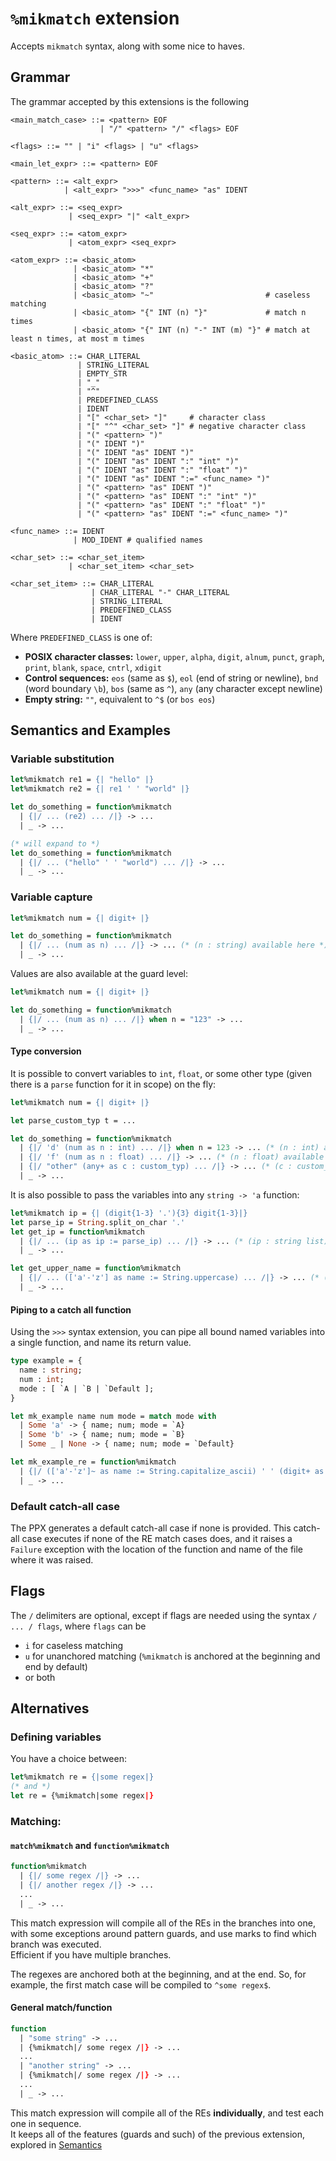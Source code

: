 
# `%mikmatch` extension

Accepts `mikmatch` syntax, along with some nice to haves.

## Grammar
The grammar accepted by this extensions is the following

```bnf
<main_match_case> ::= <pattern> EOF
                    | "/" <pattern> "/" <flags> EOF

<flags> ::= "" | "i" <flags> | "u" <flags>

<main_let_expr> ::= <pattern> EOF

<pattern> ::= <alt_expr>
            | <alt_expr> ">>>" <func_name> "as" IDENT

<alt_expr> ::= <seq_expr>
             | <seq_expr> "|" <alt_expr>

<seq_expr> ::= <atom_expr>
             | <atom_expr> <seq_expr>

<atom_expr> ::= <basic_atom>
              | <basic_atom> "*"
              | <basic_atom> "+"
              | <basic_atom> "?"
              | <basic_atom> "~"                         # caseless matching
              | <basic_atom> "{" INT (n) "}"             # match n times
              | <basic_atom> "{" INT (n) "-" INT (m) "}" # match at least n times, at most m times

<basic_atom> ::= CHAR_LITERAL
               | STRING_LITERAL
               | EMPTY_STR
               | "_"
               | "^"
               | PREDEFINED_CLASS
               | IDENT
               | "[" <char_set> "]"     # character class
               | "[" "^" <char_set> "]" # negative character class
               | "(" <pattern> ")"
               | "(" IDENT ")"
               | "(" IDENT "as" IDENT ")"
               | "(" IDENT "as" IDENT ":" "int" ")"
               | "(" IDENT "as" IDENT ":" "float" ")"
               | "(" IDENT "as" IDENT ":=" <func_name> ")"
               | "(" <pattern> "as" IDENT ")"
               | "(" <pattern> "as" IDENT ":" "int" ")"
               | "(" <pattern> "as" IDENT ":" "float" ")"
               | "(" <pattern> "as" IDENT ":=" <func_name> ")"

<func_name> ::= IDENT
              | MOD_IDENT # qualified names

<char_set> ::= <char_set_item>
             | <char_set_item> <char_set>

<char_set_item> ::= CHAR_LITERAL
                  | CHAR_LITERAL "-" CHAR_LITERAL
                  | STRING_LITERAL
                  | PREDEFINED_CLASS
                  | IDENT
```

Where `PREDEFINED_CLASS` is one of:
  - **POSIX character classes:** `lower`, `upper`, `alpha`, `digit`, `alnum`, `punct`, `graph`, `print`, `blank`, `space`, `cntrl`, `xdigit`
  - **Control sequences:** `eos` (same as `$`), `eol` (end of string or newline), `bnd` (word boundary `\b`), `bos` (same as `^`), `any` (any character except newline)
  - **Empty string:** `""`, equivalent to `^$` (or `bos eos`)

## Semantics and Examples
### Variable substitution
```ocaml
let%mikmatch re1 = {| "hello" |}
let%mikmatch re2 = {| re1 ' ' "world" |}

let do_something = function%mikmatch
  | {|/ ... (re2) ... /|} -> ...
  | _ -> ...

(* will expand to *)
let do_something = function%mikmatch
  | {|/ ... ("hello" ' ' "world") ... /|} -> ...
  | _ -> ...
```

### Variable capture
```ocaml
let%mikmatch num = {| digit+ |}

let do_something = function%mikmatch
  | {|/ ... (num as n) ... /|} -> ... (* (n : string) available here *)
  | _ -> ...
```

Values are also available at the guard level:

```ocaml
let%mikmatch num = {| digit+ |}

let do_something = function%mikmatch
  | {|/ ... (num as n) ... /|} when n = "123" -> ...
  | _ -> ...
```

#### Type conversion
It is possible to convert variables to `int`, `float`, or some other type (given there is a `parse` function for it in scope) on the fly:

```ocaml
let%mikmatch num = {| digit+ |}

let parse_custom_typ t = ...

let do_something = function%mikmatch
  | {|/ 'd' (num as n : int) ... /|} when n = 123 -> ... (* (n : int) available here *)
  | {|/ 'f' (num as n : float) ... /|} -> ... (* (n : float) available here *)
  | {|/ "other" (any+ as c : custom_typ) ... /|} -> ... (* (c : custom_typ) available here *)
  | _ -> ...
```

It is also possible to pass the variables into any `string -> 'a` function:
```ocaml
let%mikmatch ip = {| (digit{1-3} '.'){3} digit{1-3}|}
let parse_ip = String.split_on_char '.'
let get_ip = function%mikmatch
  | {|/ ... (ip as ip := parse_ip) ... /|} -> ... (* (ip : string list) available here *)
  | _ -> ...

let get_upper_name = function%mikmatch
  | {|/ ... (['a'-'z'] as name := String.uppercase) ... /|} -> ... (* (name : string) available here *)
  | _ -> ...
```

#### Piping to a catch all function

Using the `>>>` syntax extension, you can pipe all bound named variables into a single function, and name its return value.

```ocaml
type example = {
  name : string;
  num : int;
  mode : [ `A | `B | `Default ];
}

let mk_example name num mode = match mode with
  | Some 'a' -> { name; num; mode = `A}
  | Some 'b' -> { name; num; mode = `B}
  | Some _ | None -> { name; num; mode = `Default}

let mk_example_re = function%mikmatch
  | {|/ (['a'-'z']~ as name := String.capitalize_ascii) ' ' (digit+ as num : int) ' ' ('a'|'b' as mode)? >>> mk_example as res /|} -> (* (res : example) available here, and all other bound variables *)
  | _ -> ...
```

### Default catch-all case
The PPX generates a default catch-all case if none is provided. This catch-all case executes if none of the RE match cases does, and it raises a `Failure` exception with the location of the function and name of the file where it was raised.

## Flags

The `/` delimiters are optional, except if flags are needed using the syntax `/ ... / flags`, where `flags` can be
- `i` for caseless matching
- `u` for unanchored matching (`%mikmatch` is anchored at the beginning and end by default)
- or both

## Alternatives
### Defining variables
You have a choice between:
```ocaml
let%mikmatch re = {|some regex|}
(* and *)
let re = {%mikmatch|some regex|}
```


### Matching:
#### `match%mikmatch` and `function%mikmatch`

```ocaml
function%mikmatch
  | {|/ some regex /|} -> ...
  | {|/ another regex /|} -> ...
  ...
  | _ -> ...
```

This match expression will compile all of the REs in the branches into one, with some exceptions around pattern guards, and use marks to find which branch was executed.  
Efficient if you have multiple branches.

The regexes are anchored both at the beginning, and at the end. So, for example, the first match case will be compiled to `^some regex$`.

#### General match/function

```ocaml
function
  | "some string" -> ...
  | {%mikmatch|/ some regex /|} -> ...
  ...
  | "another string" -> ...
  | {%mikmatch|/ some regex /|} -> ...
  ...
  | _ -> ...
```

This match expression will compile all of the REs **individually**, and test each one in sequence.  
It keeps all of the features (guards and such) of the previous extension, explored in [Semantics](#Semantics_and_Examples)
